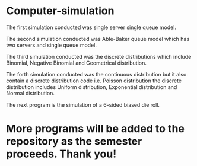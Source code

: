 # Computer-simulation

The first simulation conducted was single server single queue model.

The second simulation conducted was Able-Baker queue model which has two servers and single queue model.

The third simulation conducted was the discrete distributions which include Binomial, Negative Binomial and Geometrical distribution.

The forth simulation conducted was the continuous distribution but it also contain a discrete distribution code i.e. Poisson distribution
the discrete distribution includes Uniform distribution, Exponential distribution and Normal distribution.

The next program is the simulation of a 6-sided biased die roll.

# More programs will be added to the repository as the semester proceeds. Thank you!
